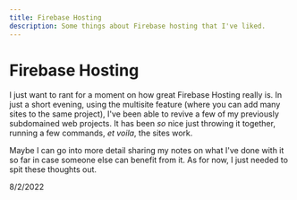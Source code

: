 ```yaml
---
title: Firebase Hosting
description: Some things about Firebase hosting that I've liked.
---
```


# Firebase Hosting

I just want to rant for a moment on how great Firebase Hosting really is. In just a short evening, using the multisite feature (where you can add many sites to the same project), I've been able to revive a few of my previously subdomained web projects. It has been *so* nice just throwing it together, running a few commands, *et voila*, the sites work.

Maybe I can go into more detail sharing my notes on what I've done with it so far in case someone else can benefit from it. As for now, I just needed to spit these thoughts out.

8/2/2022
